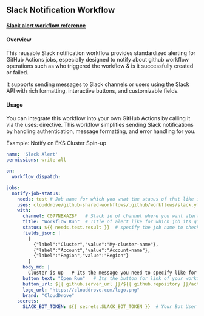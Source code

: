## Slack Notification Workflow

#### [Slack alert workflow reference](https://github.com/clouddrove/github-shared-workflows/blob/master/.github/workflows/slack.yml)

#### Overview

This reusable Slack notification workflow provides standardized alerting for GitHub Actions jobs, especially designed to notify about github workflow operations such as who triggered the workflow & is it successfully created or failed.

It supports sending messages to Slack channels or users using the Slack API with rich formatting, interactive buttons, and customizable fields.

#### Usage

You can integrate this workflow into your own GitHub Actions by calling it via the uses: directive. This workflow simplifies sending Slack notifications by handling authentication, message formatting, and error handling for you.

Example: Notify on EKS Cluster Spin-up



```yaml
name: 'Slack Alert'
permissions: write-all

on:
  workflow_dispatch:

jobs:
  notify-job-status:
    needs: test # Job name for which you wnat the stauus of that like is it completed or failed.
    uses: clouddrove/github-shared-workflows/.github/workflows/slack.yml@master
    with:
      channel: C077NBXAZBP   # Slack id of channel where you want alerts to be setup so update this as per your channel-id
      title: "Workflow Run"  # Title of alert like for which job its give the status as success or failed ex- terraform apply  if workflow runs it gives status as terraform apply - success 
      status: ${{ needs.test.result }}  # specify the job name to check the status of job wheather its failed or completed.
      fields_json: |
        [
          {"label":"Cluster","value":"My-cluster-name"},
          {"label":"Account","value":"Account-name"},
          {"label":"Region","value":"Region"}
        ]
      body_md: |
        Cluster is up   # Its the message you need to specify like for whatever task you have added alerts is it completed or not so update it accordingly.
      button_text: "Open Run"   # Its the button for link of your workflow run 
      button_url: ${{ github.server_url }}/${{ github.repository }}/actions/runs/${{ github.run_id }}
      logo_url: "https://clouddrove.com/logo.png"  
      brand: "CloudDrove"
    secrets:
      SLACK_BOT_TOKEN: ${{ secrets.SLACK_BOT_TOKEN }}  # Your Bot User OAuth Token 
```
